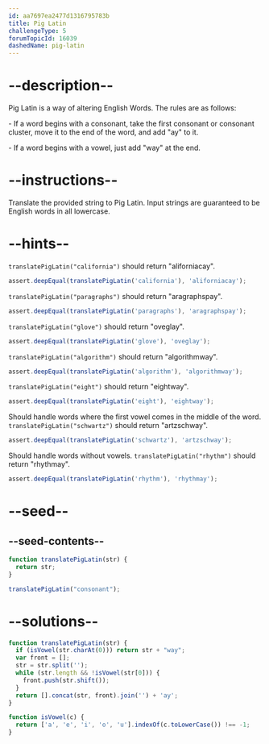 ```yaml
---
id: aa7697ea2477d1316795783b
title: Pig Latin
challengeType: 5
forumTopicId: 16039
dashedName: pig-latin
---
```


# --description--

Pig Latin is a way of altering English Words. The rules are as follows:

\- If a word begins with a consonant, take the first consonant or consonant cluster, move it to the end of the word, and add "ay" to it.

\- If a word begins with a vowel, just add "way" at the end.

# --instructions--

Translate the provided string to Pig Latin. Input strings are guaranteed to be English words in all lowercase.

# --hints--

`translatePigLatin("california")` should return "aliforniacay".

```js
assert.deepEqual(translatePigLatin('california'), 'aliforniacay');
```

`translatePigLatin("paragraphs")` should return "aragraphspay".

```js
assert.deepEqual(translatePigLatin('paragraphs'), 'aragraphspay');
```

`translatePigLatin("glove")` should return "oveglay".

```js
assert.deepEqual(translatePigLatin('glove'), 'oveglay');
```

`translatePigLatin("algorithm")` should return "algorithmway".

```js
assert.deepEqual(translatePigLatin('algorithm'), 'algorithmway');
```

`translatePigLatin("eight")` should return "eightway".

```js
assert.deepEqual(translatePigLatin('eight'), 'eightway');
```

Should handle words where the first vowel comes in the middle of the word.  `translatePigLatin("schwartz")` should return "artzschway".

```js
assert.deepEqual(translatePigLatin('schwartz'), 'artzschway');
```

Should handle words without vowels. `translatePigLatin("rhythm")` should return "rhythmay".

```js
assert.deepEqual(translatePigLatin('rhythm'), 'rhythmay');
```

# --seed--

## --seed-contents--

```js
function translatePigLatin(str) {
  return str;
}

translatePigLatin("consonant");
```

# --solutions--

```js
function translatePigLatin(str) {
  if (isVowel(str.charAt(0))) return str + "way";
  var front = [];
  str = str.split('');
  while (str.length && !isVowel(str[0])) {
    front.push(str.shift());
  }
  return [].concat(str, front).join('') + 'ay';
}

function isVowel(c) {
  return ['a', 'e', 'i', 'o', 'u'].indexOf(c.toLowerCase()) !== -1;
}
```